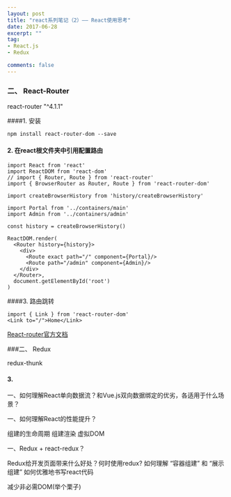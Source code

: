 ```yaml
---
layout: post
title: "react系列笔记（2）—— React使用思考"
date: 2017-06-28
excerpt: ""
tag:
- React.js
- Redux

comments: false
---
```



### 二、 React-Router

react-router  "^4.1.1"

####1. 安装

	npm install react-router-dom --save
	
#### 2. 在react根文件夹中引用配置路由
	
	import React from 'react'
	import ReactDOM from 'react-dom'
	// import { Router, Route } from 'react-router'
	import { BrowserRouter as Router, Route } from 'react-router-dom'
	
	import createBrowserHistory from 'history/createBrowserHistory'
	
	import Portal from '../containers/main'
	import Admin from '../containers/admin'
	
	const history = createBrowserHistory()
	
	ReactDOM.render(
	  <Router history={history}>
	    <div>
	      <Route exact path="/" component={Portal}/>
	      <Route path="/admin" component={Admin}/>
	    </div>
	  </Router>,
	  document.getElementById('root')
	)
	
####3. 路由跳转

	import { Link } from 'react-router-dom'
	<Link to="/">Home</Link>
	
<a href="https://reacttraining.com/react-router/web/example/basic">React-router官方文档</a>


###二、 Redux


redux-thunk


#### 3. 
一、如何理解React单向数据流？和Vue.js双向数据绑定的优劣，各适用于什么场景？

一、如何理解React的性能提升？

   组建的生命周期
   组建渲染
    虚拟DOM	
    
一、Redux + react-redux？

Redux给开发页面带来什么好处？何时使用redux?
如何理解 “容器组建” 和 “展示组建”
如何优雅地书写react代码

减少非必需DOM(举个栗子)